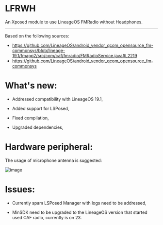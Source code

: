 # LFRWH

An Xposed module to use LineageOS FMRadio without Headphones.

---

Based on the following sources:

- https://github.com/LineageOS/android_vendor_qcom_opensource_fm-commonsys/blob/lineage-19.1/fmapp2/src/com/caf/fmradio/FMRadioService.java#L2219
- https://github.com/LineageOS/android_vendor_qcom_opensource_fm-commonsys
# What's new:

* Addressed compatibility with LineageOS 19.1,

* Added support for LSPosed,

* Fixed compilation,

* Upgraded dependencies,

# Hardware peripheral:

The usage of microphone antenna is suggested:

![image](https://user-images.githubusercontent.com/7214961/173235387-505979da-d92d-4356-b090-e37e265ffba3.png)

# Issues:

* Currently spam LSPosed Manager with logs need to be addressed,

* MinSDK need to be upgraded to the LineageOS version that started used CAF radio, currently is on 23.

